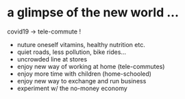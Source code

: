 # a glimpse of the new world ...



covid19 -> tele-commute !

* nuture oneself vitamins, healthy nutrition etc.
* quiet roads, less pollution, bike rides...
* uncrowded line at stores
* enjoy new way of working at home (tele-commutes)
* enjoy more time with children (home-schooled)
* enjoy new way to exchange and run business
* experiment w/ the no-money economy


